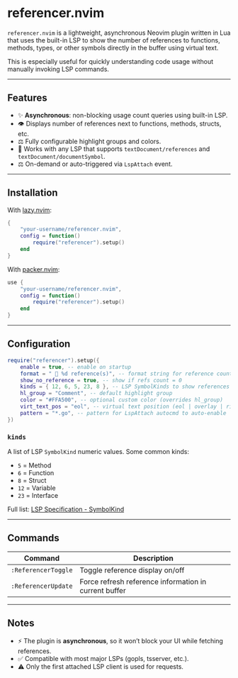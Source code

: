 # referencer.nvim

`referencer.nvim` is a lightweight, asynchronous Neovim plugin written in Lua that uses the built-in LSP to show the number of references to functions, methods, types, or other symbols directly in the buffer using virtual text.

This is especially useful for quickly understanding code usage without manually invoking LSP commands.

---

## Features

- ✨ **Asynchronous**: non-blocking usage count queries using built-in LSP.
- 👁️ Displays number of references next to functions, methods, structs, etc.
- ⚖️ Fully configurable highlight groups and colors.
- 💪 Works with any LSP that supports `textDocument/references` and `textDocument/documentSymbol`.
- ⚖️ On-demand or auto-triggered via `LspAttach` event.

---

## Installation

With [lazy.nvim](https://github.com/folke/lazy.nvim):

```lua
{
    "your-username/referencer.nvim",
    config = function()
        require("referencer").setup()
    end
}
```

With [packer.nvim](https://github.com/wbthomason/packer.nvim):

```lua
use {
    "your-username/referencer.nvim",
    config = function()
        require("referencer").setup()
    end
}
```

---

## Configuration

```lua
require("referencer").setup({
    enable = true, -- enable on startup
    format = "  %d reference(s)", -- format string for reference count
    show_no_reference = true, -- show if refs count = 0
    kinds = { 12, 6, 5, 23, 8 }, -- LSP SymbolKinds to show references for
    hl_group = "Comment", -- default highlight group
    color = "#FFA500", -- optional custom color (overrides hl_group)
    virt_text_pos = "eol", -- virtual text position (eol | overlay | right_align)
    pattern = "*.go", -- pattern for LspAttach autocmd to auto-enable
})
```

### `kinds`

A list of LSP `SymbolKind` numeric values. Some common kinds:

- `5` = Method
- `6` = Function
- `8` = Struct
- `12` = Variable
- `23` = Interface

Full list: [LSP Specification - SymbolKind](https://microsoft.github.io/language-server-protocol/specifications/specification-current/#symbolkind)

---

## Commands

| Command             | Description                         |
| ------------------- | ----------------------------------- |
| `:ReferencerToggle` | Toggle reference display on/off         |
| `:ReferencerUpdate` | Force refresh reference information in current buffer  |

---

## Notes

- ⚡ The plugin is **asynchronous**, so it won’t block your UI while fetching references.
- ✅ Compatible with most major LSPs (gopls, tsserver, etc.).
- ⚠ Only the first attached LSP client is used for requests.

